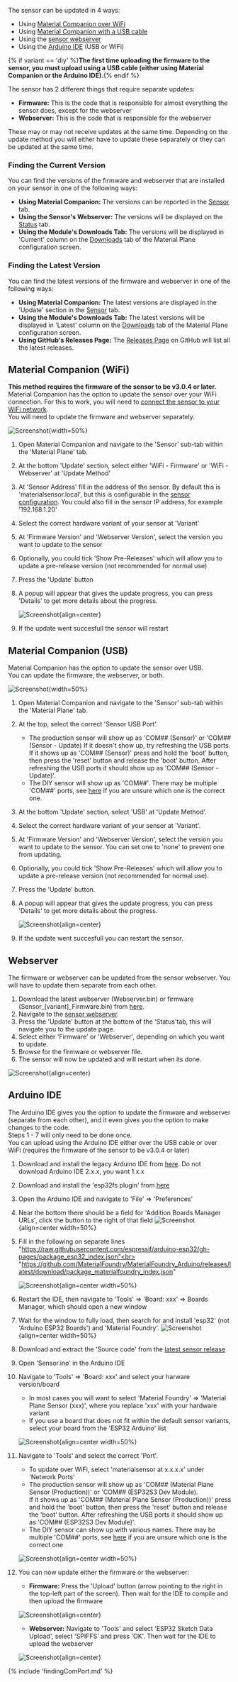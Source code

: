 The sensor can be updated in 4 ways:

* Using [Material Companion over WiFi](#material-companion-wifi)
* Using [Material Companion with a USB cable](#material-companion-usb)
* Using the [sensor webserver](#webserver)
* Using the [Arduino IDE](#arduino-ide) (USB or WiFi)

{% if variant == 'diy' %}<b>The first time uploading the firmware to the sensor, you must upload using a USB cable (either using Material Companion or the Arduino IDE).</b>{% endif %}

The sensor has 2 different things that require separate updates:

* <b>Firmware:</b> This is the code that is responsible for almost everything the sensor does, except for the webserver
* <b>Webserver:</b> This is the code that is responsible for the webserver

These may or may not receive updates at the same time. Depending on the update method you will either have to update these separately or they can be updated at the same time.

### Finding the Current Version
You can find the versions of the firmware and webserver that are installed on your sensor in one of the following ways:

* <b>Using Material Companion:</b> The versions can be reported in the [Sensor](https://materialfoundry.github.io/MaterialCompanion/materialPlane/#sensor) tab.
* <b>Using the Sensor's Webserver:</b> The versions will be displayed on the [Status](../SensorConfiguration/webserver.md#status-tab) tab.
* <b>Using the Module's Downloads Tab:</b> The versions will be displayed in 'Current' column on the [Downloads](../Foundry/foundryConfig.md#downloads) tab of the Material Plane configuration screen.

### Finding the Latest Version
You can find the latest versions of the firmware and webserver in one of the following ways:

* <b>Using Material Companion:</b> The latest versions are displayed in the 'Update' section in the [Sensor](https://materialfoundry.github.io/MaterialCompanion/materialPlane/#sensor) tab.
* <b>Using the Module's Downloads Tab:</b> The latest versions will be displayed in 'Latest' column on the [Downloads](../Foundry/foundryConfig.md#downloads) tab of the Material Plane configuration screen.
* <b>Using GitHub's Releases Page:</b> The [Releases Page](https://github.com/MaterialFoundry/MaterialPlane_Sensor/releases) on GitHub will list all the latest releases.

## Material Companion (WiFi)

<b>This method requires the firmware of the sensor to be v3.0.4 or later.</b><br>
Material Companion has the option to update the sensor over your WiFi connection. For this to work, you will need to [connect the sensor to your WiFi network](../SensorConfiguration/sensorConnecting.md).<br>
You will need to update the firmware and webserver separately.

![Screenshot](../../img/materialCompanion/MaterialCompanion_Sensor_WiFi_Update.png){width=50%}

1. Open Material Companion and navigate to the 'Sensor' sub-tab within the 'Material Plane' tab.
2. At the bottom 'Update' section, select either 'WiFi - Firmware' or 'WiFi - Webserver' at 'Update Method'
3. At 'Sensor Address' fill in the address of the sensor. By default this is 'materialsensor.local', but this is configurable in the [sensor configuration](../SensorConfiguration/webserver.md#network-tab). You could also fill in the sensor IP address, for example '192.168.1.20'
4. Select the correct hardware variant of your sensor at 'Variant'
5. At 'Firmware Version' and 'Webserver Version', select the version you want to update to the sensor
6. Optionally, you could tick 'Show Pre-Releases' which will allow you to update a pre-release version (not recommended for normal use)
7. Press the 'Update' button
8. A popup will appear that gives the update progress, you can press 'Details' to get more details about the progress.

    ![Screenshot](../../img/materialCompanion/MaterialCompanion_Sensor_Update_Progress.png){align=center}

9. If the update went succesfull the sensor will restart

## Material Companion (USB)

Material Companion has the option to update the sensor over USB.<br>
You can update the firmware, the webserver, or both.

![Screenshot](../../img/materialCompanion/MaterialCompanion_Sensor_USB_Update.png){width=50%}

1. Open Material Companion and navigate to the 'Sensor' sub-tab within the 'Material Plane' tab.
2. At the top, select the correct 'Sensor USB Port'.
    * The production sensor will show up as 'COM## (Sensor)' or 'COM## (Sensor - Update) If it doesn't show up, try refreshing the USB ports.<br>If it shows up as 'COM## (Sensor)' press and hold the 'boot' button, then press the 'reset' button and release the 'boot' button. After refreshing the USB ports it should show up as 'COM## (Sensor - Update)'.
    * The DIY sensor will show up as 'COM##'. There may be multiple 'COM##' ports, see [here](#finding-the-correct-usb-port) if you are unsure which one is the correct one.
3. At the bottom 'Update' section, select 'USB' at 'Update Method'.
4. Select the correct hardware variant of your sensor at 'Variant'.
5. At 'Firmware Version' and 'Webserver Version', select the version you want to update to the sensor. You can set one to 'none' to prevent one from updating.
6. Optionally, you could tick 'Show Pre-Releases' which will allow you to update a pre-release version (not recommended for normal use).
7. Press the 'Update' button.
8. A popup will appear that gives the update progress, you can press 'Details' to get more details about the progress.

    ![Screenshot](../../img/materialCompanion/MaterialCompanion_Sensor_Update_Progress.png){align=center}

9. If the update went succesfull you can restart the sensor.

## Webserver
The firmware or webserver can be updated from the sensor webserver. You will have to update them separate from each other.

1. Download the latest webserver (Webserver.bin) or firmware (Sensor_[variant]_Firmware.bin) from [here](https://github.com/MaterialFoundry/MaterialPlane_Sensor/releases).
2. Navigate to the [sensor webserver](../SensorConfiguration/webserver.md).
3. Press the 'Update' button at the bottom of the 'Status'tab, this will navigate you to the update page.
4. Select either 'Firmware' or 'Webserver', depending on which you want to update.
5. Browse for the firmware or webserver file.
6. The sensor will now be updated and will restart when its done.

![Screenshot](../../img/webserver/Webserver_Update.png){align=center}

## Arduino IDE
The Arduino IDE gives you the option to update the firmware and webserver (separate from each other), and it even gives you the option to make changes to the code.<br>
Steps 1 - 7 will only need to be done once.<br>
You can upload using the Arduino IDE either over the USB cable or over WiFi (requires the firmware of the sensor to be v3.0.4 or later)

1. Download and install the legacy Arduino IDE from [here](https://www.arduino.cc/en/software). Do not download Arduino IDE 2.x.x, you want 1.x.x
2. Download and install the 'esp32fs plugin' from [here](https://github.com/lorol/arduino-esp32fs-plugin)
3. Open the Arduino IDE and navigate to 'File' => 'Preferences'
4. Near the bottom there should be a field for 'Addition Boards Manager URLs', click the button to the right of that field
![Screenshot](../../img/misc/Arduino_Additional_Boards_Btn.png){align=center width=50%}
5. Fill in the following on separate lines<br>
    "https://raw.githubusercontent.com/espressif/arduino-esp32/gh-pages/package_esp32_index.json"<br>
    "https://github.com/MaterialFoundry/MaterialFoundry_Arduino/releases/latest/download/package_materialfoundry_index.json"
    
    ![Screenshot](../../img/misc/Arduino_Additional_Boards.png){align=center width=50%}

6. Restart the IDE, then navigate to 'Tools' => 'Board: xxx' => Boards Manager, which should open a new window
7. Wait for the window to fully load, then search for and install 'esp32' (not 'Arduino ESP32 Boards') and 'Material Foundry'.
![Screenshot](../../img/misc/Arduino_Boards_Manager.png){align=center width=50%}
8. Download and extract the 'Source code' from the [latest sensor release](https://github.com/MaterialFoundry/MaterialPlane_Sensor/releases)
9. Open 'Sensor.ino' in the Arduino IDE
10. Navigate to 'Tools' => 'Board: xxx' and select your harware version/board
    * In most cases you will want to select 'Material Foundry' => 'Material Plane Sensor (xxx)', where you replace 'xxx' with your hardware variant
    * If you use a board that does not fit within the default sensor variants, select your board from the 'ESP32 Arduino' list

    ![Screenshot](../../img/misc/Arduino_Boards.png){align=center width=50%}

11. Navigate to 'Tools' and select the correct 'Port'.
    * To update over WiFi, select 'materialsensor at x.x.x.x' under 'Network Ports'
    * The production sensor will show up as 'COM## (Material Plane Sensor (Production))' or 'COM## (ESP32S3 Dev Module).<br>If it shows up as 'COM## (Material Plane Sensor (Production))' press and hold the 'boot' button, then press the 'reset' button and release the 'boot' button. After refreshing the USB ports it should show up as 'COM## (ESP32S3 Dev Module)'.
    * The DIY sensor can show up with various names. There may be multiple 'COM##' ports, see [here](#finding-the-correct-usb-port) if you are unsure which one is the correct one

    ![Screenshot](../../img/misc/Arduino_Port.png){align=center width=50%}

12. You can now update either the firmware or the webserver:
    * <b>Firmware:</b> Press the 'Upload' button (arrow pointing to the right in the top-left part of the screen). Then wait for the IDE to compile and then upload the firmware
    
    ![Screenshot](../../img/misc/Arduino_Upload.png){align=center}
    
    * <b>Webserver:</b> Navigate to 'Tools' and select 'ESP32 Sketch Data Upload', select 'SPIFFS' and press 'OK'. Then wait for the IDE to upload the webserver

    ![Screenshot](../../img/misc/Arduino_Spiffs.png){align=center}

{% include 'findingComPort.md' %}